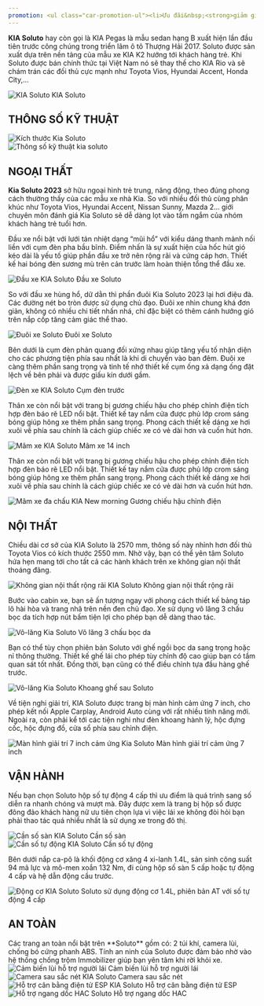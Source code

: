 ```yaml
---
promotion: <ul class="car-promotion-ul"><li>Ưu đãi&nbsp;<strong>giảm giá trực tiếp</strong>&nbsp;khi khách hàng liên hệ qua&nbsp;<strong>HOTLINE.</strong></li><li>Tặng kèm 3 món<strong>&nbsp;phụ kiện</strong>&nbsp;chính hãng (<strong>Thảm chân, dù che mưa</strong>).</li><li>Tặng&nbsp;<strong>1/2</strong> bình nhiên liệu khi giao xe.</li><li>Bảo hành<strong>&nbsp;03 năm</strong>&nbsp;hoặc&nbsp;<strong>100.000km.</strong></li><li>Hỗ trợ mua xe với lãi suất thấp,thủ tục nhanh chóng, xét duyệt nhanh.</li><li>Lái thử xe tận nhà miễn phí, giao xe tận nhà.</li><li>Kho xe đủ màu, đủ xe nhất Việt Nam.</li></ul>
---
```


**KIA Soluto** hay còn gọi là KIA Pegas là mẫu sedan hạng B xuất hiện lần đầu tiên trước công chúng trong triển lãm ô tô Thượng Hải 2017. Soluto được sản xuất dựa trên nền tảng của mẫu xe KIA K2 hướng tới khách hàng trẻ. Khi Soluto được bán chính thức tại Việt Nam nó sẽ thay thế cho KIA Rio và sẽ chám trán các đối thủ cực mạnh như Toyota Vios, Hyundai Accent, Honda City,…

<div class="post-img-wrapper">
<Image src="https://res.cloudinary.com/dfhheac8o/image/upload/v1695010209/KIA/KIA%20Car/kia-soluto_jtcb9x.jpg" alt="KIA Soluto" fill={true} />
<span class="post-img-title">KIA Soluto</span>
</div>

<section id="thongso">
<h2>THÔNG SỐ KỸ THUẬT</h2>

<div class="post-img-wrapper" style={{aspectRatio:3.805}}>
<Image src="https://res.cloudinary.com/dfhheac8o/image/upload/v1695010233/KIA/KIA%20Car/thong-so-ky-thuat-kia-soluto_gbkyda.webp" alt="Kích thước Kia Soluto" fill={true} />
</div>

<div class="post-img-wrapper-no-margin" style={{aspectRatio:0.382}}>
<Image src="https://res.cloudinary.com/dfhheac8o/image/upload/v1695010321/KIA/KIA%20Car/thong-so-ky-thuat-kia-soluto-scaled_h1w6c9.jpg" alt="Thông số kỹ thuật kia soluto" fill={true} />
</div>

</section>

<section id="ngoaithat">
<h2>NGOẠI THẤT</h2>

**Kia Soluto 2023** sở hữu ngoại hình trẻ trung, năng động, theo đúng phong cách thường thấy của các mẫu xe nhà Kia. So với nhiều đối thủ cùng phân khúc như Toyota Vios, Hyundai Accent, Nissan Sunny, Mazda 2… giới chuyên môn đánh giá Kia Soluto sẽ dễ dàng lọt vào tầm ngắm của nhóm khách hàng trẻ tuổi hơn.

Đầu xe nổi bật với lưới tản nhiệt dạng “mũi hổ” với kiểu dáng thanh mảnh nối liền với cụm đèn pha bầu bĩnh. Điểm nhấn là sự xuất hiện của hốc hút gió kéo dài là yếu tố giúp phần đầu xe trở nên rộng rãi và cứng cáp hơn. Thiết kế hai bóng đèn sương mù trên cản trước làm hoàn thiện tổng thể đầu xe.

<div class="post-img-wrapper">
<Image src="https://res.cloudinary.com/dfhheac8o/image/upload/v1695010233/KIA/KIA%20Car/dau-xe-kia-soluto_fgvgne.jpg" alt="Đầu xe KIA Soluto" fill={true} />
<span class="post-img-title">Đầu xe Soluto</span>
</div>

So với đầu xe hùng hổ, dữ dằn thì phần đuôi Kia Soluto 2023 lại hơi điệu đà. Các đường nét bo tròn được sử dụng chủ đạo. Đuôi xe nhìn chung khá đơn giản, không có nhiều chi tiết nhấn nhá, chỉ đặc biệt có thêm cánh hướng gió trên nắp cốp tăng cảm giác thể thao.

<div class="post-img-wrapper">
<Image src="https://res.cloudinary.com/dfhheac8o/image/upload/v1695010231/KIA/KIA%20Car/duoi-xe-kia-soluto_wi5yqs.jpg" alt="Đuôi xe Soluto" fill={true} />
<span class="post-img-title">Đuôi xe Soluto</span>
</div>

Bên dưới là cụm đèn phản quang đối xứng nhau giúp tăng yếu tố nhận diện cho các phương tiện phía sau nhất là khi di chuyển vào ban đêm. Đuôi xe càng thêm phần sang trọng và tinh tế nhớ thiết kế cụm ống xả dạng ống đặt lệch về bên phải và được giấu kín dưới gầm.

<div class="post-img-wrapper">
<Image src="https://res.cloudinary.com/dfhheac8o/image/upload/v1695010231/KIA/KIA%20Car/den-xe-kia-soluto_b76yea.jpg" alt="Đèn xe KIA Soluto" fill={true} />
<span class="post-img-title">Cụm đèn trước</span>
</div>

Thân xe còn nổi bật với trang bị gương chiếu hậu cho phép chỉnh điện tích hợp đèn báo rẽ LED nổi bật. Thiết kế tay nắm cửa được phủ lớp crom sáng bóng giúp hông xe thêm phần sang trọng. Phong cách thiết kế dáng xe hơi xuôi về phía sau chính là cách giúp chiếc xe có vẻ dài hơn và cuốn hút hơn.

<div class="post-img-wrapper">
<Image src="https://res.cloudinary.com/dfhheac8o/image/upload/v1695010230/KIA/KIA%20Car/mam-xe-kia-soluto_jzjlef.jpg" alt="Mâm xe KIA Soluto" fill={true} />
<span class="post-img-title">Mâm xe 14 inch</span>
</div>

Thân xe còn nổi bật với trang bị gương chiếu hậu cho phép chỉnh điện tích hợp đèn báo rẽ LED nổi bật. Thiết kế tay nắm cửa được phủ lớp crom sáng bóng giúp hông xe thêm phần sang trọng. Phong cách thiết kế dáng xe hơi xuôi về phía sau chính là cách giúp chiếc xe có vẻ dài hơn và cuốn hút hơn.

<div class="post-img-wrapper">
<Image src="https://res.cloudinary.com/dfhheac8o/image/upload/v1695010229/KIA/KIA%20Car/guong-chieu-hau-kia-slotu_jmo7y9.jpg" alt="Mâm xe đa chấu KIA New morning" fill={true} />
<span class="post-img-title">Gương chiếu hậu chỉnh điện</span>
</div>
</section>

<section id="noithat"> 
<h2>NỘI THẤT</h2>

Chiều dài cơ sở của KIA Soluto là 2570 mm, thông số này nhỉnh hơn đối thủ Toyota Vios có kích thước 2550 mm. Nhờ vậy, bạn có thể yên tâm Soluto hứa hẹn mang tới cho tất cả các hành khách trên xe không gian nội thất thoáng đãng.

<div class="post-img-wrapper">
<Image src="https://res.cloudinary.com/dfhheac8o/image/upload/v1695010229/KIA/KIA%20Car/noi-that-kia-soluto_oldkhz.jpg" alt="Không gian nội thất rộng rãi KIA Soluto" fill={true} />
<span class="post-img-title">Không gian nội thất rộng rãi</span>
</div>

Bước vào cabin xe, bạn sẽ ấn tượng ngay với phong cách thiết kế bảng táp lô hài hòa và trang nhã trên nền đen chủ đạo. Xe sử dụng vô lăng 3 chấu bọc da tích hợp nút bấm tiện lợi cho phép bạn dễ dàng thao tác.

<div class="post-img-wrapper">
<Image src="https://res.cloudinary.com/dfhheac8o/image/upload/v1695010228/KIA/KIA%20Car/vo-lang-kia-soluto_vggjn4.jpg" alt="Vô-lăng Kia Soluto" fill={true} />
<span class="post-img-title">Vô lăng 3 chấu bọc da</span>
</div>

Bạn có thể tùy chọn phiên bản Soluto với ghế ngồi bọc da sang trọng hoặc nỉ thông thường. Thiết kế ghế lái cho phép tùy chỉnh độ cao giúp bạn có tầm quan sát tốt nhất. Đồng thời, bạn cũng có thể điều chỉnh tựa đầu hàng ghế trước.

<div class="post-img-wrapper">
<Image src="https://res.cloudinary.com/dfhheac8o/image/upload/v1695010227/KIA/KIA%20Car/ghe-sau-kia-soluto_dvvndk.jpg" alt="Vô-lăng Kia Soluto" fill={true} />
<span class="post-img-title">Khoang ghế sau Soluto</span>
</div>

Về tiện nghi giải trí, KIA Soluto được trang bị màn hình cảm ứng 7 inch, cho phép kết nối Apple Carplay, Android Auto cùng với rất nhiều tính năng mới. Ngoài ra, còn phải kể tới các tiện nghi như đèn khoang hành lý, hộc đựng cốc, hộc đựng đồ, cửa sổ phía sau chỉnh điện.

<div class="post-img-wrapper">
<Image src="https://res.cloudinary.com/dfhheac8o/image/upload/v1695010227/KIA/KIA%20Car/man-hinh-kia-soluto_mdpkml.jpg" alt="Màn hình giải trí 7 inch cảm ứng Kia Soluto" fill={true} />
<span class="post-img-title">Màn hình giải trí cảm ứng 7 inch</span>
</div>

</section>

<section id="vanhanh">
<h2 >VẬN HÀNH</h2>

Nếu bạn chọn Soluto hộp số tự động 4 cấp thì ưu điểm là quá trình sang số diễn ra nhanh chóng và mượt mà. Đây được xem là trang bị hộp số được đông đảo khách hàng nữ ưu tiên chọn lựa vì việc lái xe không đòi hỏi bạn phải thao tác quá nhiều nhất là sử dụng xe trong đô thị.

<div class="grid-2-cols">

<div class="post-img-wrapper" style={{aspectRatio:1.3333}}>
<Image src="https://res.cloudinary.com/dfhheac8o/image/upload/v1695010226/KIA/KIA%20Car/kia-soluto-so-san_ddkipg.webp" alt="Cần số sàn KIA Soluto" fill={true} />
<span class="post-img-title">Cần số sàn</span>
</div>

<div class="post-img-wrapper" style={{aspectRatio:1.3333}}>
<Image src="https://res.cloudinary.com/dfhheac8o/image/upload/v1695010210/KIA/KIA%20Car/kia-soluto-so-tu-dong_pjdubg.webp" alt="Cần số tự động KIA Soluto" fill={true} />
<span class="post-img-title">Cần số tự động</span>
</div>

</div>

Bên dưới nắp ca-pô là khối động cơ xăng 4 xi-lanh 1.4L, sản sinh công suất 94 mã lực và mô-men xoắn 132 Nm, đi cùng hộp số sàn 5 cấp hoặc tự động 4 cấp và hệ dẫn động cầu trước.

<div class="post-img-wrapper" style={{aspectRatio:1.3333}}>
<Image src="https://res.cloudinary.com/dfhheac8o/image/upload/v1695011574/KIA/KIA%20Car/dong-co-kia-soluto_epyrsf.webp" alt="Động cơ KIA Soluto" fill={true} />
<span class="post-img-title">Soluto sử dụng động cơ 1.4L, phiên bản AT với số tự động 4 cấp</span>
</div>

</section>

<section id="antoan">
<h2 >AN TOÀN</h2>
Các trang an toàn nổi bật trên **Soluto** gồm có: 2 túi khí, camera lùi, chống bó cứng phanh ABS. Tính an ninh của Soluto được đảm bảo nhờ vào hệ thống chống trộm Immobilizer giúp bạn yên tâm khi rời khỏi xe.

<div class="grid-2-cols">

<div class="post-img-wrapper" style={{aspectRatio:1.3333}}>
<Image src="https://res.cloudinary.com/dfhheac8o/image/upload/v1695010210/KIA/KIA%20Car/cam-bien-sau-kia-soluto_wjx7n0.webp" alt="Cảm biến lùi hỗ trợ người lái" fill={true} />
<span class="post-img-title">Cảm biến lùi hỗ trợ người lái</span>
</div>

<div class="post-img-wrapper" style={{aspectRatio:1.3333}}>
<Image src="https://res.cloudinary.com/dfhheac8o/image/upload/v1695010209/KIA/KIA%20Car/camera-lui-kia-soluto_akq1b5.webp" alt="Camera sau sắc nét KIA Soluto" fill={true} />
<span class="post-img-title">Camera sau sắc nét</span>
</div>

<div class="post-img-wrapper" style={{aspectRatio:1.3333}}>
<Image src="https://res.cloudinary.com/dfhheac8o/image/upload/v1695010209/KIA/KIA%20Car/can-bang-dien-tu-kia-soluto_c273c8.webp" alt="Hỗ trợ cân bằng điện tử ESP KIA Soluto" fill={true} />
<span class="post-img-title">Hỗ trợ cân bằng điện tử ESP</span>
</div>

<div class="post-img-wrapper" style={{aspectRatio:1.3333}}>
<Image src="https://res.cloudinary.com/dfhheac8o/image/upload/v1695010209/KIA/KIA%20Car/ho-tro-ngang-doc-kia-soluto_rhrekp.webp" alt="Hỗ trợ ngang dốc HAC Soluto" fill={true} />
<span class="post-img-title">Hỗ trợ ngang dốc HAC</span>
</div>

</div>
</section>
